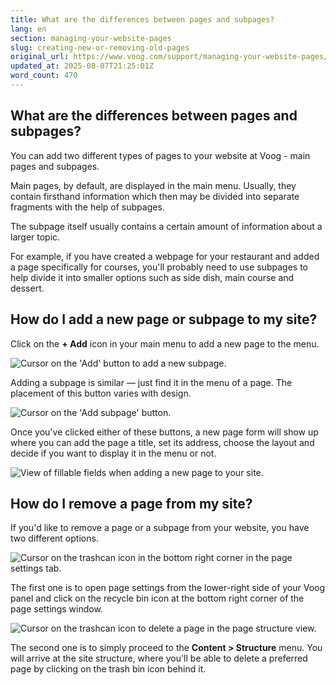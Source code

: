 ```yaml
---
title: What are the differences between pages and subpages?
lang: en
section: managing-your-website-pages
slug: creating-new-or-removing-old-pages
original_url: https://www.voog.com/support/managing-your-website-pages/creating-new-or-removing-old-pages
updated_at: 2025-08-07T21:25:01Z
word_count: 470
---
```

## **What are the differences between pages and subpages?**

You can add two different types of pages to your website at Voog - main pages and subpages.

Main pages, by default, are displayed in the main menu. Usually, they contain firsthand information which then may be divided into separate fragments with the help of subpages.

The subpage itself usually contains a certain amount of information about a larger topic.

For example, if you have created a webpage for your restaurant and added a page specifically for courses, you'll probably need to use subpages to help divide it into smaller options such as side dish, main course and dessert.

## **How do I add a new page or subpage to my site?**

Click on the **+ Add** icon in your main menu to add a new page to the menu.

![Cursor on the 'Add' button to add a new subpage.](https://media.voog.com/0000/0036/2183/photos/Pages1-1_block.png "Cursor on the 'Add' button to add a new subpage.")

Adding a subpage is similar — just find it in the menu of a page. The placement of this button varies with design.

![Cursor on the 'Add subpage' button.](https://media.voog.com/0000/0036/2183/photos/add%20new%20subpage%202024_block.webp "Cursor on the 'Add subpage' button.")

Once you've clicked either of these buttons, a new page form will show up where you can add the page a title, set its address, choose the layout and decide if you want to display it in the menu or not.

![View of fillable fields when adding a new page to your site.](https://media.voog.com/0000/0036/2183/photos/Pages1-3_block.png "View of fillable fields when adding a new page to your site.")

## **How do I remove a page from my site?**

If you'd like to remove a page or a subpage from your website, you have two different options.

![Cursor on the trashcan icon in the bottom right corner in the page settings tab.](https://media.voog.com/0000/0036/2183/photos/Delete_a_page_block.webp "Cursor on the trashcan icon in the bottom right corner in the page settings tab.")

The first one is to open page settings from the lower-right side of your Voog panel and click on the recycle bin icon at the bottom right corner of the page settings window.

![Cursor on the trashcan icon to delete a page in the page structure view.](https://media.voog.com/0000/0036/2183/photos/Pages1-5n_block.png "Cursor on the trashcan icon to delete a page in the page structure view.")

The second one is to simply proceed to the **Content > Structure** menu. You will arrive at the site structure, where you'll be able to delete a preferred page by clicking on the trash bin icon behind it.
